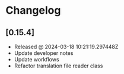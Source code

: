 # Changelog

## [0.15.4]

- Released @ 2024-03-18 10:21:19.297448Z
- Update developer notes
- Update workflows
- Refactor translation file reader class

